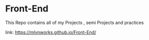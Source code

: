 # Front-End
This Repo contains all of my Projects , semi Projects and practices

link: https://mlvnworks.github.io/Front-End/
